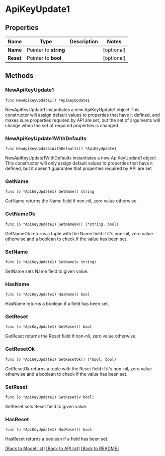 # ApiKeyUpdate1

## Properties

Name | Type | Description | Notes
------------ | ------------- | ------------- | -------------
**Name** | Pointer to **string** |  | [optional] 
**Reset** | Pointer to **bool** |  | [optional] 

## Methods

### NewApiKeyUpdate1

`func NewApiKeyUpdate1() *ApiKeyUpdate1`

NewApiKeyUpdate1 instantiates a new ApiKeyUpdate1 object
This constructor will assign default values to properties that have it defined,
and makes sure properties required by API are set, but the set of arguments
will change when the set of required properties is changed

### NewApiKeyUpdate1WithDefaults

`func NewApiKeyUpdate1WithDefaults() *ApiKeyUpdate1`

NewApiKeyUpdate1WithDefaults instantiates a new ApiKeyUpdate1 object
This constructor will only assign default values to properties that have it defined,
but it doesn't guarantee that properties required by API are set

### GetName

`func (o *ApiKeyUpdate1) GetName() string`

GetName returns the Name field if non-nil, zero value otherwise.

### GetNameOk

`func (o *ApiKeyUpdate1) GetNameOk() (*string, bool)`

GetNameOk returns a tuple with the Name field if it's non-nil, zero value otherwise
and a boolean to check if the value has been set.

### SetName

`func (o *ApiKeyUpdate1) SetName(v string)`

SetName sets Name field to given value.

### HasName

`func (o *ApiKeyUpdate1) HasName() bool`

HasName returns a boolean if a field has been set.

### GetReset

`func (o *ApiKeyUpdate1) GetReset() bool`

GetReset returns the Reset field if non-nil, zero value otherwise.

### GetResetOk

`func (o *ApiKeyUpdate1) GetResetOk() (*bool, bool)`

GetResetOk returns a tuple with the Reset field if it's non-nil, zero value otherwise
and a boolean to check if the value has been set.

### SetReset

`func (o *ApiKeyUpdate1) SetReset(v bool)`

SetReset sets Reset field to given value.

### HasReset

`func (o *ApiKeyUpdate1) HasReset() bool`

HasReset returns a boolean if a field has been set.


[[Back to Model list]](../README.md#documentation-for-models) [[Back to API list]](../README.md#documentation-for-api-endpoints) [[Back to README]](../README.md)



